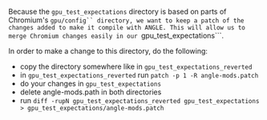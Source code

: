 Because the ```gpu_test_expectations``` directory is based on parts of Chromium's ```gpu/config``
directory, we want to keep a patch of the changes added to make it compile with ANGLE. This
will allow us to merge Chromium changes easily in our ```gpu_test_expectations```.

In order to make a change to this directory, do the following:
 - copy the directory somewhere like in ```gpu_test_expectations_reverted```
 - in ```gpu_test_expectations_reverted``` run ```patch -p 1 -R angle-mods.patch```
 - do your changes in ```gpu_test_expectations```
 - delete angle-mods.path in both directories
 - run ```diff -rupN gpu_test_expectations_reverted gpu_test_expectations > gpu_test_expectations/angle-mods.patch```
